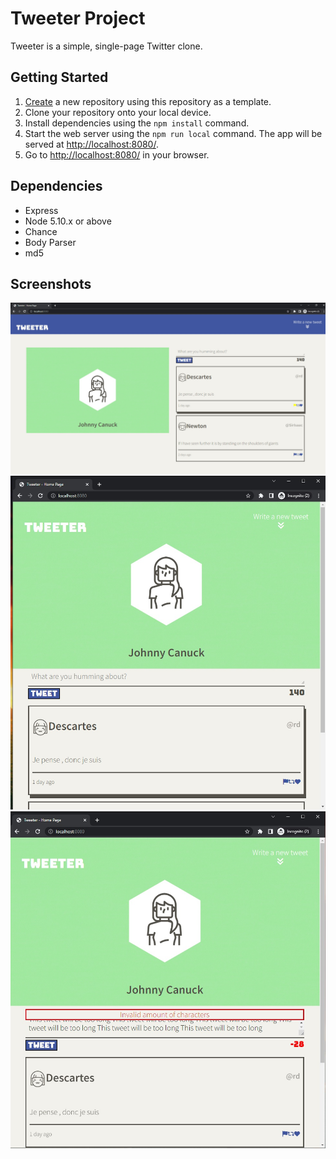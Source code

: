 # Tweeter Project

Tweeter is a simple, single-page Twitter clone.

## Getting Started

1. [Create](https://docs.github.com/en/repositories/creating-and-managing-repositories/creating-a-repository-from-a-template) a new repository using this repository as a template.
2. Clone your repository onto your local device.
3. Install dependencies using the `npm install` command.
3. Start the web server using the `npm run local` command. The app will be served at <http://localhost:8080/>.
4. Go to <http://localhost:8080/> in your browser.

## Dependencies

- Express
- Node 5.10.x or above
- Chance
- Body Parser
- md5

## Screenshots

![Screenshot of desktop view](https://github.com/zachmanac/tweeter/blob/master/docs/tweeter-desktop-view.jpg)
![Screenshot of mobile view](https://github.com/zachmanac/tweeter/blob/master/docs/tweeter-mobile-view.jpg)
![Screenshot of error while attempting to create tweet that is too long](https://github.com/zachmanac/tweeter/blob/master/docs/tweeter-error.jpg)